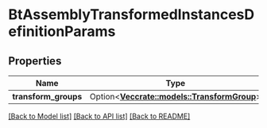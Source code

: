 # BtAssemblyTransformedInstancesDefinitionParams

## Properties

Name | Type | Description | Notes
------------ | ------------- | ------------- | -------------
**transform_groups** | Option<[**Vec<crate::models::TransformGroup>**](TransformGroup.md)> |  | [optional]

[[Back to Model list]](../README.md#documentation-for-models) [[Back to API list]](../README.md#documentation-for-api-endpoints) [[Back to README]](../README.md)


